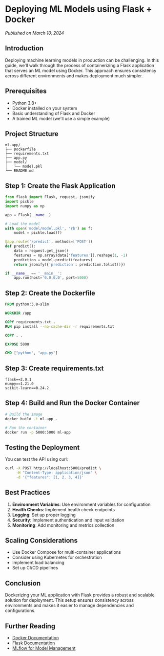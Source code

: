 # Deploying ML Models using Flask + Docker

*Published on March 10, 2024*

## Introduction

Deploying machine learning models in production can be challenging. In this guide, we'll walk through the process of containerizing a Flask application that serves an ML model using Docker. This approach ensures consistency across different environments and makes deployment much simpler.

## Prerequisites

- Python 3.8+
- Docker installed on your system
- Basic understanding of Flask and Docker
- A trained ML model (we'll use a simple example)

## Project Structure

```
ml-app/
├── Dockerfile
├── requirements.txt
├── app.py
├── model/
│   └── model.pkl
└── README.md
```

## Step 1: Create the Flask Application

```python
from flask import Flask, request, jsonify
import pickle
import numpy as np

app = Flask(__name__)

# Load the model
with open('model/model.pkl', 'rb') as f:
    model = pickle.load(f)

@app.route('/predict', methods=['POST'])
def predict():
    data = request.get_json()
    features = np.array(data['features']).reshape(1, -1)
    prediction = model.predict(features)
    return jsonify({'prediction': prediction.tolist()})

if __name__ == '__main__':
    app.run(host='0.0.0.0', port=5000)
```

## Step 2: Create the Dockerfile

```dockerfile
FROM python:3.8-slim

WORKDIR /app

COPY requirements.txt .
RUN pip install --no-cache-dir -r requirements.txt

COPY . .

EXPOSE 5000

CMD ["python", "app.py"]
```

## Step 3: Create requirements.txt

```
flask==2.0.1
numpy==1.21.0
scikit-learn==0.24.2
```

## Step 4: Build and Run the Docker Container

```bash
# Build the image
docker build -t ml-app .

# Run the container
docker run -p 5000:5000 ml-app
```

## Testing the Deployment

You can test the API using curl:

```bash
curl -X POST http://localhost:5000/predict \
     -H "Content-Type: application/json" \
     -d '{"features": [1, 2, 3, 4]}'
```

## Best Practices

1. **Environment Variables**: Use environment variables for configuration
2. **Health Checks**: Implement health check endpoints
3. **Logging**: Set up proper logging
4. **Security**: Implement authentication and input validation
5. **Monitoring**: Add monitoring and metrics collection

## Scaling Considerations

- Use Docker Compose for multi-container applications
- Consider using Kubernetes for orchestration
- Implement load balancing
- Set up CI/CD pipelines

## Conclusion

Dockerizing your ML application with Flask provides a robust and scalable solution for deployment. This setup ensures consistency across environments and makes it easier to manage dependencies and configurations.

## Further Reading

- [Docker Documentation](https://docs.docker.com/)
- [Flask Documentation](https://flask.palletsprojects.com/)
- [MLflow for Model Management](https://www.mlflow.org/) 